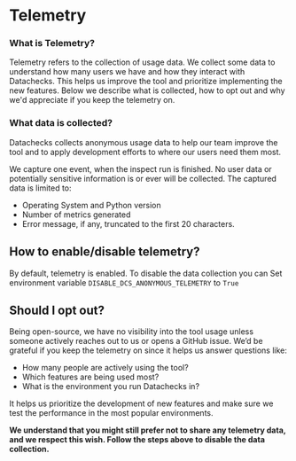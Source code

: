 # Telemetry

### What is Telemetry?
Telemetry refers to the collection of usage data. We collect some data to understand how many users we have and how they interact with Datachecks. This helps us improve the tool and prioritize implementing the new features.
Below we describe what is collected, how to opt out and why we'd appreciate if you keep the telemetry on.

### What data is collected?
Datachecks collects anonymous usage data to help our team improve the tool and to apply development efforts to where our users need them most.

We capture one event, when the inspect run is finished. No user data or potentially sensitive information is or ever will be collected. The captured data is limited to:

- Operating System and Python version
- Number of metrics generated
- Error message, if any, truncated to the first 20 characters.

## How to enable/disable telemetry?

By default, telemetry is enabled.
To disable the data collection you can Set environment variable `DISABLE_DCS_ANONYMOUS_TELEMETRY` to `True`

## Should I opt out?
Being open-source, we have no visibility into the tool usage unless someone actively reaches out to us or opens a GitHub issue.
We’d be grateful if you keep the telemetry on since it helps us answer questions like:

- How many people are actively using the tool?
- Which features are being used most?
- What is the environment you run Datachecks in?

It helps us prioritize the development of new features and make sure we test the performance in the most popular environments.

**We understand that you might still prefer not to share any telemetry data, and we respect this wish. Follow the steps above to disable the data collection.**

